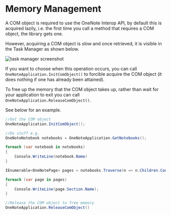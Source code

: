 # Memory Management

A COM object is required to use the OneNote Interop API, by default this is acquired lazily, i.e. the first time you call a method that requires a COM object, the library gets one.

However, acquiring a COM object is _slow_ and once retrieved, it is visible in the Task Manager as shown below.

![task manager screenshot](~/images/task_manager.png)

If you want to choose when this operation occurs, you can call ``OneNoteApplication.InitComObject()`` to forcible acquire the COM object (it does nothing if one has already been attained).

To free up the memory that the COM object takes up, rather than wait for your application to exit you can call  ``OneNoteApplication.ReleaseComObject()``.

See below for an example.

```csharp
//Get the COM object
OneNoteApplication.InitComObject();

//Do stuff e.g.
OneNoteNotebook notebooks = OneNoteApplication.GetNotebooks();

foreach (var notebook in notebooks)
{
    Console.WriteLine(notebook.Name)
}

IEnumerable<OneNotePage> pages = notebooks.Traverse(n => n.Children.Count() > 3).GetPages();

foreach (var page in pages)
{
    Console.WriteLine(page.Section.Name);
}

//Release the COM object to free memory
OneNoteApplication.ReleaseComObject()
```